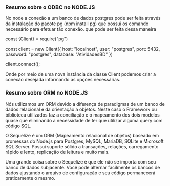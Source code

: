 ### Resumo sobre o ODBC no NODE.JS
No node a conexão a um banco de dados postgres pode ser feita através da instalação do pacote pg (npm install pg) que possui os comando necessário para efetuar tão conexão. que pode ser feita dessa maneira

const {Client} = require("pg")

const client = new Client({
    host: "localhost",
    user: "postgres",
    port: 5432,
    password: "postgres",
    database: "AtividadesBD"
})

client.connect();

Onde por meio de uma nova instância da classe Client podemos criar a conexão desejada informando as opções necessárias.

### Resumo sobre ORM no NODE.JS
Nós utilizamos um ORM devido a diferença de paradigmas de um banco de dados relacional e da orientação a objetos. Neste caso o Framework ou biblioteca utilizados faz a conciliação e o mapeamento dos dois modelos quase que eliminando a necessidade de ter que utilizar alguma query com código SQL.

O Sequelize é um ORM (Mapeamento relacional de objetos) baseado em promessas do Node.js para Postgres, MySQL, MariaDB, SQLite e Microsoft SQL Server. Possui suporte sólido a transações, relações, carregamento rápido e lento, replicação de leitura e muito mais.

Uma grande coisa sobre o Sequelize é que ele não se importa com seu banco de dados subjacente. Você pode alternar facilmente os bancos de dados ajustando o arquivo de configuração e seu código permanecerá praticamente o mesmo.
